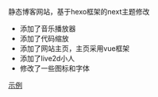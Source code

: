 静态博客网站，基于hexo框架的next主题修改

- 添加了音乐播放器
- 添加了代码缩放
- 添加了网站主页，主页采用vue框架
- 添加了live2d小人
- 修改了一些图标和字体

[示例](https://init33.top/)